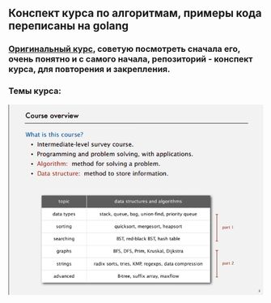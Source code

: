 <h2> Конспект курса по алгоритмам, примеры кода переписаны на golang </h2>
<h3> <a href="https://www.coursera.org/learn/algorithms-part1">Оригинальный курс</a>, советую посмотреть сначала его, очень понятно и с самого начала, репозиторий - конспект курса, для повторения и закрепления.</h3>
<h3> Темы курса: </h3>
<img src="/images/course_info.png"/>
